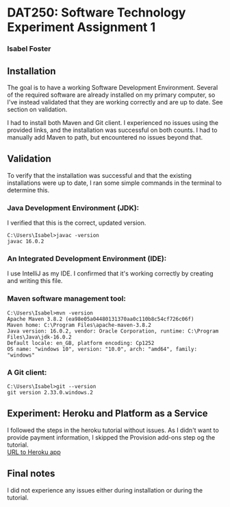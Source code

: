 # DAT250: Software Technology Experiment Assignment 1
### Isabel Foster 

## Installation 
The goal is to have a working Software Development Environment. Several of the required software
are already installed on my primary computer, so I've instead validated that they are working correctly
and are up to date. See section on validation.

I had to install both Maven and Git client. I experienced no issues using the provided links, and the 
installation was successful on both counts. 
I had to manually add Maven to path, but encountered no issues beyond that. 

## Validation 
To verify that the installation was successful and that the existing installations were up to date,
I ran some simple commands in the terminal to determine this.

### Java Development Environment (JDK): 
I verified that this is the correct, updated version.
```console
C:\Users\Isabel>javac -version
javac 16.0.2
```

### An Integrated Development Environment (IDE):
I use IntelliJ as my IDE. I confirmed that it's working correctly by creating and writing this file. 

### Maven software management tool:
```console
C:\Users\Isabel>mvn -version
Apache Maven 3.8.2 (ea98e05a04480131370aa0c110b8c54cf726c06f)
Maven home: C:\Program Files\apache-maven-3.8.2
Java version: 16.0.2, vendor: Oracle Corporation, runtime: C:\Program Files\Java\jdk-16.0.2
Default locale: en_GB, platform encoding: Cp1252
OS name: "windows 10", version: "10.0", arch: "amd64", family: "windows"
```

### A Git client:
```console
C:\Users\Isabel>git --version
git version 2.33.0.windows.2
```

## Experiment: Heroku and Platform as a Service
I followed the steps in the heroku tutorial without issues. As I didn't want to provide payment information, I skipped
the Provision add-ons step og the tutorial. \
[URL to Heroku app](https://powerful-mesa-99172.herokuapp.com/)

## Final notes
I did not experience any issues either during installation or during the tutorial. 



